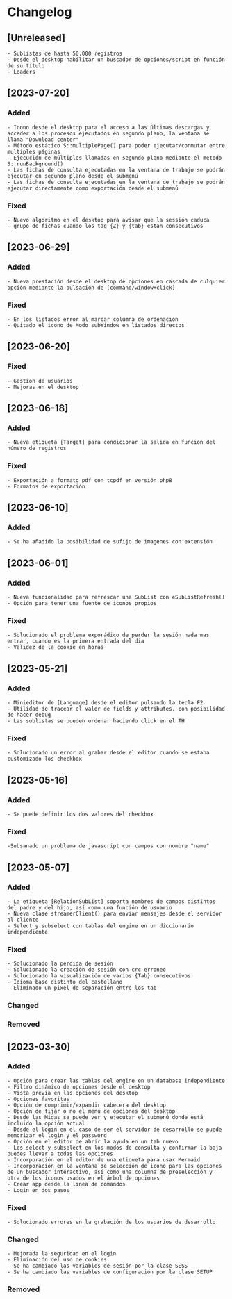 # Changelog

## [Unreleased]

    - Sublistas de hasta 50.000 registros
    - Desde el desktop habilitar un buscador de opciones/script en función de su título
    - Loaders
 
## [2023-07-20]

### Added

    - Icono desde el desktop para el acceso a las últimas descargas y acceder a los procesos ejecutados en segundo plano, la ventana se llama "Download center"
    - Método estático S::multiplePage() para poder ejecutar/conmutar entre multiples páginas
    - Ejecución de múltiples llamadas en segundo plano mediante el metodo S::runBackground()
    - Las fichas de consulta ejecutadas en la ventana de trabajo se podrán ejecutar en segundo plano desde el submenú 
    - Las fichas de consulta ejecutadas en la ventana de trabajo se podrán ejecutar directamente como exportación desde el submenú 

### Fixed

    - Nuevo algoritmo en el desktop para avisar que la sessión caduca
    - grupo de fichas cuando los tag {Z} y {tab} estan consecutivos

## [2023-06-29]

### Added

    - Nueva prestación desde el desktop de opciones en cascada de culquier opción mediante la pulsación de [command/window+click]

### Fixed

    - En los listados error al marcar columna de ordenación
    - Quitado el icono de Modo subWindow en listados directos

## [2023-06-20]

### Fixed

    - Gestión de usuarios
    - Mejoras en el desktop

## [2023-06-18]

### Added

    - Nueva etiqueta [Target] para condicionar la salida en función del número de registros

### Fixed

    - Exportación a formato pdf con tcpdf en versión php8
    - Formatos de exportación

## [2023-06-10]

### Added

    - Se ha añadido la posibilidad de sufijo de imagenes con extensión

## [2023-06-01]

### Added

    - Nueva funcionalidad para refrescar una SubList con eSubListRefresh()
    - Opción para tener una fuente de iconos propios

### Fixed

    - Solucionado el problema exporádico de perder la sesión nada mas entrar, cuando es la primera entrada del dia
    - Validez de la cookie en horas

## [2023-05-21]

### Added

    - Minieditor de [Language] desde el editor pulsando la tecla F2
    - Utilidad de tracear el valor de fields y attributes, con posibilidad de hacer debug
    - Las sublistas se pueden ordenar haciendo click en el TH

### Fixed

    - Solucionado un error al grabar desde el editor cuando se estaba customizado los checkbox

## [2023-05-16]

### Added

    - Se puede definir los dos valores del checkbox

### Fixed

    -Subsanado un problema de javascript con campos con nombre "name"

## [2023-05-07]

### Added

    - La etiqueta [RelationSubList] soporta nombres de campos distintos del padre y del hijo, así como una función de usuario
    - Nueva clase streamerClient() para enviar mensajes desde el servidor al cliente
    - Select y subselect con tablas del engine en un diccionario independiente

### Fixed

    - Solucionado la perdida de sesión
    - Solucionado la creación de sesión con crc erroneo
    - Solucionado la visualización de varios {Tab} consecutivos
    - Idioma base distinto del castellano
    - Eliminado un pixel de separación entre los tab

### Changed
### Removed


## [2023-03-30]

### Added

    - Opción para crear las tablas del engine en un database independiente
    - Filtro dinámico de opciones desde el desktop
    - Vista previa en las opciones del desktop
    - Opciones favoritas
    - Opción de comprimir/expandir cabecera del desktop
    - Opción de fijar o no el menú de opciones del desktop
    - Desde las Migas se puede ver y ejecutar el submenú donde está incluido la opción actual
    - Desde el login en el caso de ser el servidor de desarrollo se puede memorizar el login y el password
    - Opción en el editor de abrir la ayuda en un tab nuevo
    - Los select y subselect en los modos de consulta y confirmar la baja puedes llevar a todas las opciones
    - Incorporación en el editor de una etiqueta para usar Mermaid
    - Incorporación en la ventana de selección de icono para las opciones de un buscador interactivo, así como una columna de preselección y otra de los iconos usados en el árbol de opciones
    - Crear app desde la linea de comandos
    - Login en dos pasos

### Fixed

    - Solucionado errores en la grabación de los usuarios de desarrollo
    
### Changed

    - Mejorada la seguridad en el login
    - Eliminación del uso de cookies
    - Se ha cambiado las variables de sesión por la clase SESS
    - Se ha cambiado las variables de configuración por la clase SETUP

### Removed

